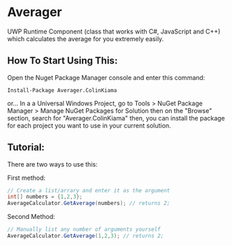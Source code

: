 # Averager
UWP Runtime Component (class that works with C#, JavaScript and C++) which calculates the average for you extremely easily.


## How To Start Using This:
Open the Nuget Package Manager console and enter this command: 

`Install-Package Averager.ColinKiama`

or...
In a a Universal Windows Project, go to Tools > NuGet Package Manager > Manage NuGet Packages for Solution then on the "Browse" section, search for "Averager.ColinKiama" then, you can install the package for each project you want to use in your current solution.

## Tutorial:
There are two ways to use this:

First method:
``` C#
// Create a list/arrary and enter it as the argument
int[] numbers = {1,2,3};
AverageCalculator.GetAverage(numbers); // returns 2;
```

Second Method: 
``` C#
// Manually list any number of arguments yourself
AverageCalculator.GetAverage(1,2,3); // returns 2;
```
